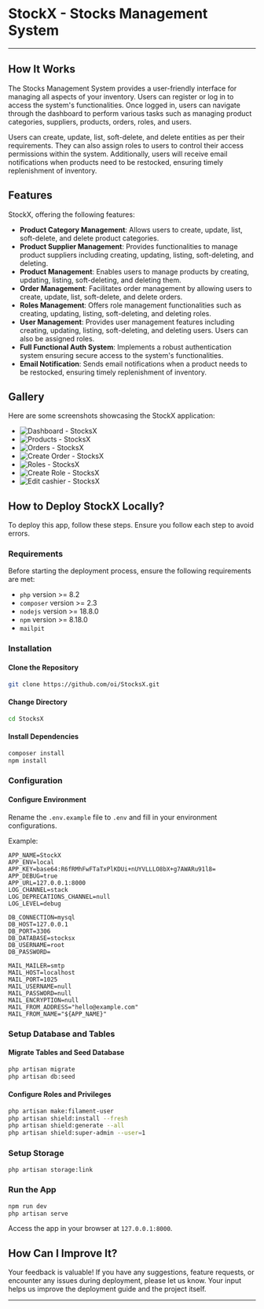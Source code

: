 # StockX - Stocks Management System

---

## How It Works

The Stocks Management System provides a user-friendly interface for managing all aspects of your inventory. Users can register or log in to access the system's functionalities. Once logged in, users can navigate through the dashboard to perform various tasks such as managing product categories, suppliers, products, orders, roles, and users.

Users can create, update, list, soft-delete, and delete entities as per their requirements. They can also assign roles to users to control their access permissions within the system. Additionally, users will receive email notifications when products need to be restocked, ensuring timely replenishment of inventory.

## Features

StockX, offering the following features:

- **Product Category Management**: Allows users to create, update, list, soft-delete, and delete product categories.
- **Product Supplier Management**: Provides functionalities to manage product suppliers including creating, updating, listing, soft-deleting, and deleting.
- **Product Management**: Enables users to manage products by creating, updating, listing, soft-deleting, and deleting them.
- **Order Management**: Facilitates order management by allowing users to create, update, list, soft-delete, and delete orders.
- **Roles Management**: Offers role management functionalities such as creating, updating, listing, soft-deleting, and deleting roles.
- **User Management**: Provides user management features including creating, updating, listing, soft-deleting, and deleting users. Users can also be assigned roles.
- **Full Functional Auth System**: Implements a robust authentication system ensuring secure access to the system's functionalities.
- **Email Notification**: Sends email notifications when a product needs to be restocked, ensuring timely replenishment of inventory.

## Gallery

Here are some screenshots showcasing the StockX application:

- <img src="./screenshots/Screenshot 2024-04-12 at 14-03-26 Dashboard - StocksX.png" alt="Dashboard - StocksX">
- <img src="./screenshots/Screenshot 2024-04-12 at 14-04-41 Products - StocksX.png" alt="Products - StocksX">
- <img src="./screenshots/Screenshot 2024-04-12 at 14-05-06 Orders - StocksX.png" alt="Orders - StocksX">
- <img src="./screenshots/Screenshot 2024-04-12 at 14-05-36 Create Order - StocksX.png" alt="Create Order - StocksX">
- <img src="./screenshots/Screenshot 2024-04-12 at 14-06-02 Roles - StocksX.png" alt="Roles - StocksX">
- <img src="./screenshots/Screenshot 2024-04-12 at 14-06-12 Create Role - StocksX.png" alt="Create Role - StocksX">
- <img src="./screenshots/Screenshot 2024-04-12 at 14-06-31 Edit cashier - StocksX.png" alt="Edit cashier - StocksX">

## How to Deploy StockX Locally?

To deploy this app, follow these steps. Ensure you follow each step to avoid errors.

### Requirements

Before starting the deployment process, ensure the following requirements are met:

- `php` version >= 8.2
- `composer` version >= 2.3
- `nodejs` version >= 18.8.0
- `npm` version >= 8.18.0
- `mailpit`

### Installation

#### Clone the Repository

```bash
git clone https://github.com/oi/StocksX.git
```

#### Change Directory

```bash
cd StocksX
```

#### Install Dependencies

```bash
composer install
npm install
```

### Configuration

#### Configure Environment

Rename the `.env.example` file to `.env` and fill in your environment configurations.

Example:

```dotenv
APP_NAME=StockX
APP_ENV=local
APP_KEY=base64:R6fRMhFwFTaTxPlKDUi+nUYVLLLO8bX+g7AWARu91l8=
APP_DEBUG=true
APP_URL=127.0.0.1:8000
LOG_CHANNEL=stack
LOG_DEPRECATIONS_CHANNEL=null
LOG_LEVEL=debug

DB_CONNECTION=mysql
DB_HOST=127.0.0.1
DB_PORT=3306
DB_DATABASE=stocksx
DB_USERNAME=root
DB_PASSWORD=

MAIL_MAILER=smtp
MAIL_HOST=localhost
MAIL_PORT=1025
MAIL_USERNAME=null
MAIL_PASSWORD=null
MAIL_ENCRYPTION=null
MAIL_FROM_ADDRESS="hello@example.com"
MAIL_FROM_NAME="${APP_NAME}"
```

### Setup Database and Tables

#### Migrate Tables and Seed Database

```bash
php artisan migrate
php artisan db:seed
```

#### Configure Roles and Privileges

```bash
php artisan make:filament-user
php artisan shield:install --fresh
php artisan shield:generate --all
php artisan shield:super-admin --user=1
```

### Setup Storage

```bash
php artisan storage:link
```

### Run the App

```bash
npm run dev
php artisan serve
```

Access the app in your browser at `127.0.0.1:8000`.

## How Can I Improve It?

Your feedback is valuable! If you have any suggestions, feature requests, or encounter any issues during deployment, please let us know. Your input helps us improve the deployment guide and the project itself.

---

